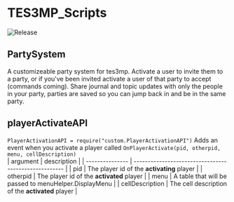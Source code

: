 # TES3MP_Scripts
![Release](https://github.com/DavidMeagher1/TES3MP_Scripts/workflows/Release/badge.svg?branch=main&event=push)

## PartySystem
A customizeable party system for tes3mp. Activate a user to invite them to a party, or if you've been invited activate a user of that party to accept (commands coming). Share journal and topic updates with only the people in your party, parties are saved so you can jump back in and be in the same party.

## playerActivateAPI
`PlayerActivationAPI = require("custom.PlayerActivationAPI")`
Adds an event when you activate a player called `OnPlayerActivate(pid, otherpid, menu, cellDescription)`  
| argument        | description                                           |
| --------------- | ----------------------------------------------------- |
| pid             | The player id of the **activating** player            |
| otherpid        | The player id of the **activated** player             |
| menu            | A table that will be passed to menuHelper.DisplayMenu |
| cellDescription | The cell description of the **activated** player      |
